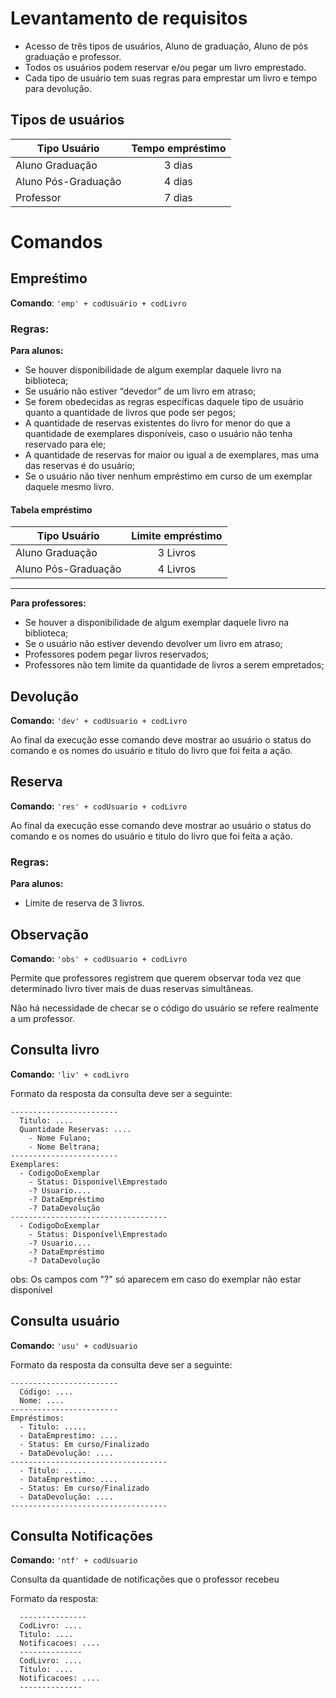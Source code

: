 # Levantamento de requisitos
- Acesso de três tipos de usuários, Aluno de graduação, Aluno de pós graduação e professor.
- Todos os usuários podem reservar e/ou pegar um livro emprestado.
- Cada tipo de usuário tem suas regras para emprestar um livro e tempo para devolução.

## Tipos de usuários

| Tipo Usuário        | Tempo empréstimo |
|---------------------|:----------------:|
| Aluno Graduação     |  3 dias          |
| Aluno Pós-Graduação |  4 dias          |
| Professor           |  7 dias          |


# Comandos

## Empreśtimo

**Comando**:  ```'emp' + codUsuário + codLivro```

### Regras: 

**Para alunos:**
- Se houver disponibilidade de algum exemplar daquele livro na biblioteca;
- Se usuário não estiver “devedor” de um livro em atraso; 
- Se forem obedecidas as regras específicas daquele tipo de usuário quanto a quantidade de livros que pode ser pegos;
- A quantidade de reservas existentes do livro for menor do que a quantidade de exemplares disponíveis, caso o usuário não tenha reservado para ele;
- A quantidade de reservas for maior ou igual a de exemplares, mas uma das reservas é do usuário;
- Se o usuário não tiver nenhum empréstimo em curso de um exemplar daquele mesmo livro.

#### Tabela empréstimo
| Tipo Usuário        | Limite empréstimo|
|---------------------|:----------------:|
| Aluno Graduação     |  3 Livros        |
| Aluno Pós-Graduação |  4 Livros        |

--------------------------------------------------------
 
**Para professores:**
- Se houver a disponibilidade de algum exemplar daquele livro na biblioteca;
- Se o usuário não estiver devendo devolver um livro em atraso;
- Professores podem pegar livros reservados;
- Professores não tem limite da quantidade de livros a serem empretados;

## Devolução

**Comando:** ``` 'dev' + codUsuario + codLivro ```

Ao final da execução esse comando deve mostrar ao usuário o status do comando e os nomes do usuário e titulo do livro que foi feita a ação.

## Reserva

**Comando:** ``` 'res' + codUsuario + codLivro ```

Ao final da execução esse comando deve mostrar ao usuário o status do comando e os nomes do usuário e titulo do livro que foi feita a ação.

### Regras:
**Para alunos:**
- Limite de reserva de 3 livros.

## Observação

**Comando:** ``` 'obs' + codUsuario + codLivro ```

Permite que professores registrem que querem observar toda vez que determinado livro tiver mais de duas reservas simultâneas.

Não há necessidade de checar se o código do usuário se refere realmente a um professor.

 
## Consulta livro

**Comando:** ``` 'liv' + codLivro ```

Formato da resposta da consulta deve ser a seguinte:

``` 
------------------------
  Titulo: ....
  Quantidade Reservas: ....
    - Nome Fulano;
    - Nome Beltrana;
------------------------
Exemplares:
  - CodigoDoExemplar
    - Status: Disponível\Emprestado
    -? Usuario....
    -? DataEmpréstimo
    -? DataDevolução
-----------------------------------
  - CodigoDoExemplar
    - Status: Disponível\Emprestado
    -? Usuario....
    -? DataEmpréstimo
    -? DataDevolução
```


obs: Os campos com "?" só aparecem em caso do exemplar não estar disponível


## Consulta usuário

**Comando:** ``` 'usu' + codUsuario ```

Formato da resposta da consulta deve ser a seguinte:
``` 
------------------------
  Código: ....
  Nome: ....
------------------------
Empréstimos:
  - Titulo: .....
  - DataEmprestimo: ....
  - Status: Em curso/Finalizado
  - DataDevolução: ....
-----------------------------------
  - Titulo: .....
  - DataEmprestimo: ....
  - Status: Em curso/Finalizado
  - DataDevolução: ....
-----------------------------------
```

## Consulta Notificações

**Comando:** ``` 'ntf' + codUsuario ```

Consulta da quantidade de notificações que o professor recebeu

Formato da resposta:
```
  ---------------
  CodLivro: ....
  Titulo: ....
  Notificacoes: ....
  --------------
  CodLivro: ....
  Titulo: ....
  Notificacoes: ....
  --------------
```